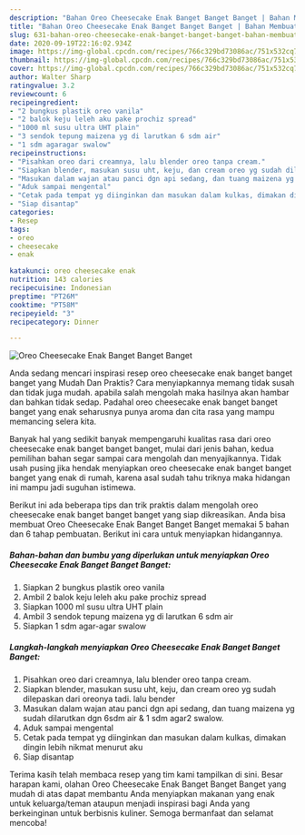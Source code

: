 ```yaml
---
description: "Bahan Oreo Cheesecake Enak Banget Banget Banget | Bahan Membuat Oreo Cheesecake Enak Banget Banget Banget Yang Bisa Manjain Lidah"
title: "Bahan Oreo Cheesecake Enak Banget Banget Banget | Bahan Membuat Oreo Cheesecake Enak Banget Banget Banget Yang Bisa Manjain Lidah"
slug: 631-bahan-oreo-cheesecake-enak-banget-banget-banget-bahan-membuat-oreo-cheesecake-enak-banget-banget-banget-yang-bisa-manjain-lidah
date: 2020-09-19T22:16:02.934Z
image: https://img-global.cpcdn.com/recipes/766c329bd73086ac/751x532cq70/oreo-cheesecake-enak-banget-banget-banget-foto-resep-utama.jpg
thumbnail: https://img-global.cpcdn.com/recipes/766c329bd73086ac/751x532cq70/oreo-cheesecake-enak-banget-banget-banget-foto-resep-utama.jpg
cover: https://img-global.cpcdn.com/recipes/766c329bd73086ac/751x532cq70/oreo-cheesecake-enak-banget-banget-banget-foto-resep-utama.jpg
author: Walter Sharp
ratingvalue: 3.2
reviewcount: 6
recipeingredient:
- "2 bungkus plastik oreo vanila"
- "2 balok keju leleh aku pake prochiz spread"
- "1000 ml susu ultra UHT plain"
- "3 sendok tepung maizena yg di larutkan 6 sdm air"
- "1 sdm agaragar swalow"
recipeinstructions:
- "Pisahkan oreo dari creamnya, lalu blender oreo tanpa cream."
- "Siapkan blender, masukan susu uht, keju, dan cream oreo yg sudah dilepaskan dari oreonya tadi. lalu bender"
- "Masukan dalam wajan atau panci dgn api sedang, dan tuang maizena yg sudah dilarutkan dgn 6sdm air &amp; 1 sdm agar2 swalow."
- "Aduk sampai mengental"
- "Cetak pada tempat yg diinginkan dan masukan dalam kulkas, dimakan dingin lebih nikmat menurut aku"
- "Siap disantap"
categories:
- Resep
tags:
- oreo
- cheesecake
- enak

katakunci: oreo cheesecake enak 
nutrition: 143 calories
recipecuisine: Indonesian
preptime: "PT26M"
cooktime: "PT58M"
recipeyield: "3"
recipecategory: Dinner

---
```



![Oreo Cheesecake Enak Banget Banget Banget](https://img-global.cpcdn.com/recipes/766c329bd73086ac/751x532cq70/oreo-cheesecake-enak-banget-banget-banget-foto-resep-utama.jpg)

Anda sedang mencari inspirasi resep oreo cheesecake enak banget banget banget yang Mudah Dan Praktis? Cara menyiapkannya memang tidak susah dan tidak juga mudah. apabila salah mengolah maka hasilnya akan hambar dan bahkan tidak sedap. Padahal oreo cheesecake enak banget banget banget yang enak seharusnya punya aroma dan cita rasa yang mampu memancing selera kita.



Banyak hal yang sedikit banyak mempengaruhi kualitas rasa dari oreo cheesecake enak banget banget banget, mulai dari jenis bahan, kedua pemilihan bahan segar sampai cara mengolah dan menyajikannya. Tidak usah pusing jika hendak menyiapkan oreo cheesecake enak banget banget banget yang enak di rumah, karena asal sudah tahu triknya maka hidangan ini mampu jadi suguhan istimewa.


Berikut ini ada beberapa tips dan trik praktis dalam mengolah oreo cheesecake enak banget banget banget yang siap dikreasikan. Anda bisa membuat Oreo Cheesecake Enak Banget Banget Banget memakai 5 bahan dan 6 tahap pembuatan. Berikut ini cara untuk menyiapkan hidangannya.

<!--inarticleads1-->

##### Bahan-bahan dan bumbu yang diperlukan untuk menyiapkan Oreo Cheesecake Enak Banget Banget Banget:

1. Siapkan 2 bungkus plastik oreo vanila
1. Ambil 2 balok keju leleh aku pake prochiz spread
1. Siapkan 1000 ml susu ultra UHT plain
1. Ambil 3 sendok tepung maizena yg di larutkan 6 sdm air
1. Siapkan 1 sdm agar-agar swalow




<!--inarticleads2-->

##### Langkah-langkah menyiapkan Oreo Cheesecake Enak Banget Banget Banget:

1. Pisahkan oreo dari creamnya, lalu blender oreo tanpa cream.
1. Siapkan blender, masukan susu uht, keju, dan cream oreo yg sudah dilepaskan dari oreonya tadi. lalu bender
1. Masukan dalam wajan atau panci dgn api sedang, dan tuang maizena yg sudah dilarutkan dgn 6sdm air &amp; 1 sdm agar2 swalow.
1. Aduk sampai mengental
1. Cetak pada tempat yg diinginkan dan masukan dalam kulkas, dimakan dingin lebih nikmat menurut aku
1. Siap disantap




Terima kasih telah membaca resep yang tim kami tampilkan di sini. Besar harapan kami, olahan Oreo Cheesecake Enak Banget Banget Banget yang mudah di atas dapat membantu Anda menyiapkan makanan yang enak untuk keluarga/teman ataupun menjadi inspirasi bagi Anda yang berkeinginan untuk berbisnis kuliner. Semoga bermanfaat dan selamat mencoba!
